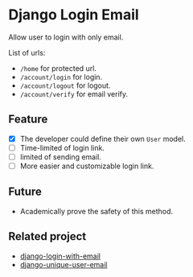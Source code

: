 # Django Login Email

Allow user to login with only email.

List of urls:

- `/home` for protected url.
- `/account/login` for login.
- `/account/logout` for logout.
- `/account/verify` for email verify.

## Feature

- [x] The developer could define their own `User` model.
- [ ] Time-limited of login link.
- [ ] limited of sending email.
- [ ] More easier and customizable login link.

## Future

- Academically prove the safety of this method.

## Related project

- [django-login-with-email](https://github.com/wsvincent/django-login-with-email)
- [django-unique-user-email](https://github.com/carltongibson/django-unique-user-email)
